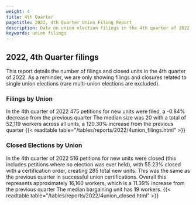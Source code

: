 ```yaml
---
weight: 4
title: 4th Quarter
pagetitle: 2022, 4th Quarter Union Filing Report
description: Data on union election filings in the 4th quarter of 2022
keywords: union filings
---
```


## 2022, 4th Quarter filings

This report details the number of filings and closed units in the 4th quarter of 2022. As a reminder, we are only showing filings and closures related to single union elections (rare multi-union elections are excluded).

### Filings by Union
In the 4th quarter of 2022 475 petitions for new units were filed, a -0.84% decrease from the previous quarter The median size was 20 with a total of 52,119 workers across all units, a 120.30% increase from the previous quarter
{{< readtable table="/tables/reports/2022/4union_filings.html" >}}

### Closed Elections by Union
In the 4th quarter of 2022 516 petitions for new units were closed (this includes petitions where no election was ever held), with 55.23% closed with a certification order, creating 285 total new units. This was the same as the previous quarter in successful union certifications. Overall this represents approximately 16,160 workers, which is a 11.39% increase from the previous quarter The median bargaining unit has 19 workers.
{{< readtable table="/tables/reports/2022/4union_closed.html" >}}
